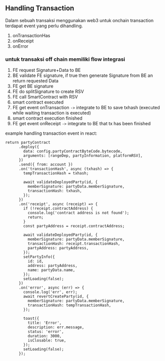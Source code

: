 ## Handling Transaction

Dalam sebuah transaksi menggunakan web3 untuk onchain transaction terdapat event yang perlu dihandling.
1. onTransactionHas
2. onReceipt
3. onError

### untuk transaksi off chain memiliki flow integrasi 
1. FE request Signature+Data to BE 
2. BE validate FE signature, if true then generate Signature from BE an return requested Data 
3. FE get BE signature 
4. FE do splitSignature to create RSV 
5. FE call SmartContract with RSV 
6. smart contract executed 
7. FE get event onTransaction `->` integrate to BE to save txhash (executed while waiting transaction is executed)
8. smart contract execution finished 
9. FE get event onReceipt `->` integrate to BE that tx has been finished

example handling transaction event in react:

````
return partyContract
      .deploy({
        data: config.partyContractByteCode.bytecode,
        arguments: [rangeDep, partyInformation, platformRSV],
      })
      .send({ from: account })
      .on('transactionHash', async (txhash) => {
        tempTransactionHash = txhash;

        await validateDeployedParty(id, {
          memberSignature: partyData.memberSignature,
          transactionHash: txhash,
        });
      })
      .on('receipt', async (receipt) => {
        if (!receipt.contractAddress) {
          console.log('contract address is not found');
          return;
        }
        const partyAddress = receipt.contractAddress;

        await validateDeployedParty(id, {
          memberSignature: partyData.memberSignature,
          transactionHash: receipt.transactionHash,
          partyAddress: partyAddress,
        });
        setPartyInfo({
          id: id,
          address: partyAddress,
          name: partyData.name,
        });
        setLoading(false);
      })
      .on('error', async (err) => {
        console.log('err', err);
        await revertCreateParty(id, {
          memberSignature: partyData.memberSignature,
          transactionHash: tempTransactionHash,
        });

        toast({
          title: 'Error',
          description: err.message,
          status: 'error',
          duration: 3000,
          isClosable: true,
        });
        setLoading(false);
      });
````
